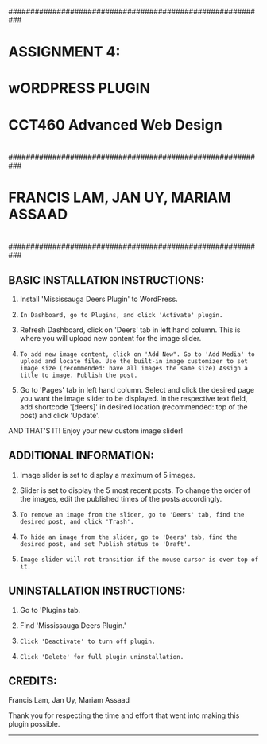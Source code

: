###########################################################
#                                                         #
#                      ASSIGNMENT 4:                      # 
#                    wORDPRESS PLUGIN                     #
#                                                         #
#               CCT460 Advanced Web Design                #
#                                                         #
###########################################################
#                                                         #
#           FRANCIS LAM, JAN UY, MARIAM ASSAAD            #
#                                                         #
###########################################################


BASIC INSTALLATION INSTRUCTIONS:
----------------------------------------------------------

 1)	Install 'Mississauga Deers Plugin' to WordPress.

 2) 	In Dashboard, go to Plugins, and click 'Activate' plugin.

 3)	Refresh Dashboard, click on 'Deers' tab in left hand column. This is where you will upload new content for the image slider.   

 4) 	To add new image content, click on 'Add New". Go to 'Add Media' to upload and locate file. Use the built-in image customizer to set image size (recommended: have all images the same size) Assign a title to image. Publish the post. 

 5)	Go to 'Pages' tab in left hand column. Select and click the desired page you want the image slider to be displayed. In the respective text field, add shortcode '[deers]' in desired location (recommended: top of the post) and click 'Update'.


AND THAT'S IT! Enjoy your new custom image slider!  




ADDITIONAL INFORMATION:
----------------------------------------------------------

 1)	Image slider is set to display a maximum of 5 images. 

 2)	Slider is set to display the 5 most recent posts. To change the order of the images, edit the published times of the posts accordingly.

 3) 	To remove an image from the slider, go to 'Deers' tab, find the desired post, and click 'Trash'. 

 4) 	To hide an image from the slider, go to 'Deers' tab, find the desired post, and set Publish status to 'Draft'.

 5) 	Image slider will not transition if the mouse cursor is over top of it.    
	
	


UNINSTALLATION INSTRUCTIONS:
----------------------------------------------------------

 1)	Go to 'Plugins tab.

 2)	Find 'Mississauga Deers Plugin.'

 3) 	Click 'Deactivate' to turn off plugin.

 4) 	Click 'Delete' for full plugin uninstallation.  




CREDITS:
----------------------------------------------------------

Francis Lam, Jan Uy, Mariam Assaad

Thank you for respecting the time and effort that went into making this plugin possible.

----------------------------------------------------------
